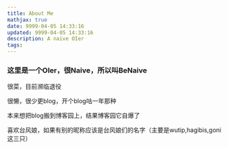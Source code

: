 ```yaml
---
title: About Me
mathjax: true
date: 9999-04-05 14:33:16
updated: 9999-04-05 14:33:16
description: A naive OIer
tags:
---
```


### 这里是一个OIer，很Naive，所以叫BeNaive

很菜，目前濒临退役

很懒，很少更blog，开个blog咕一年那种

本来想把blog搬到博客园上，结果博客园它自爆了

喜欢台风娘，如果有别的昵称应该是台风娘们的名字（主要是wutip,hagibis,goni这三只）